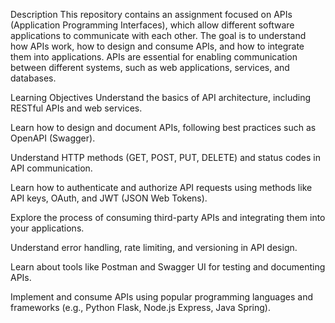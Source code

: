 Description
This repository contains an assignment focused on APIs (Application Programming Interfaces), which allow different software applications to communicate with each other. The goal is to understand how APIs work, how to design and consume APIs, and how to integrate them into applications. APIs are essential for enabling communication between different systems, such as web applications, services, and databases.

Learning Objectives
Understand the basics of API architecture, including RESTful APIs and web services.

Learn how to design and document APIs, following best practices such as OpenAPI (Swagger).

Understand HTTP methods (GET, POST, PUT, DELETE) and status codes in API communication.

Learn how to authenticate and authorize API requests using methods like API keys, OAuth, and JWT (JSON Web Tokens).

Explore the process of consuming third-party APIs and integrating them into your applications.

Understand error handling, rate limiting, and versioning in API design.

Learn about tools like Postman and Swagger UI for testing and documenting APIs.

Implement and consume APIs using popular programming languages and frameworks (e.g., Python Flask, Node.js Express, Java Spring).

